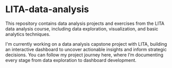 # LITA-data-analysis
This repository contains data analysis projects and exercises from the LITA data analysis course, including data exploration, visualization, and basic analytics techniques.

I'm currently working on a data analysis capstone project with LITA, building an interactive dashboard to uncover actionable insights and inform strategic decisions. You can follow my project journey here, where I’m documenting every stage from data exploration to dashboard development.
